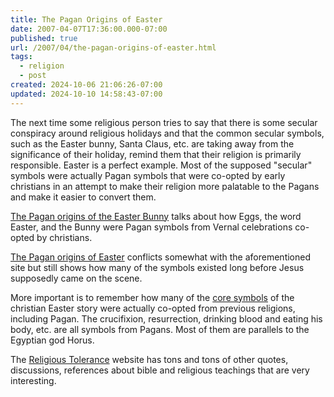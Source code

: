 ```yaml
---
title: The Pagan Origins of Easter
date: 2007-04-07T17:36:00.000-07:00
published: true
url: /2007/04/the-pagan-origins-of-easter.html
tags:
  - religion
  - post
created: 2024-10-06 21:06:26-07:00
updated: 2024-10-10 14:58:43-07:00
---
```


The next time some religious person tries to say that there is some secular conspiracy around religious holidays and that the common secular symbols, such as the Easter bunny, Santa Claus, etc. are taking away from the significance of their holiday, remind them that their religion is primarily responsible. Easter is a perfect example. Most of the supposed "secular" symbols were actually Pagan symbols that were co-opted by early christians in an attempt to make their religion more palatable to the Pagans and make it easier to convert them.  
  
[The Pagan origins of the Easter Bunny](https://altreligion.about.com/cs/alchemy/a/mpreviss.htm) talks about how Eggs, the word Easter, and the Bunny were Pagan symbols from Vernal celebrations co-opted by christians.  
  
[The Pagan origins of Easter](https://www.religioustolerance.org/easter1.htm) conflicts somewhat with the aforementioned site but still shows how many of the symbols existed long before Jesus supposedly came on the scene.  
  
More important is to remember how many of the [core symbols](https://www.religioustolerance.org/chr_jcpa5.htm) of the christian Easter story were actually co-opted from previous religions, including Pagan. The crucifixion, resurrection, drinking blood and eating his body, etc. are all symbols from Pagans. Most of them are parallels to the Egyptian god Horus.  
  
The [Religious Tolerance](https://religioustolerance.org) website has tons and tons of other quotes, discussions, references about bible and religious teachings that are very interesting.